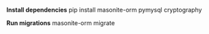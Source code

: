 
**Install dependencies**
pip install masonite-orm pymysql cryptography

**Run migrations**
masonite-orm migrate